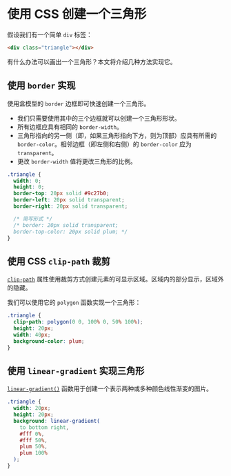# 使用 CSS 创建一个三角形

假设我们有一个简单 `div` 标签：

```html
<div class="triangle"></div>
```

有什么办法可以画出一个三角形？本文将介绍几种方法实现它。

## 使用 `border` 实现

使用盒模型的 `border` 边框即可快速创建一个三角形。

- 我们只需要使用其中的三个边框就可以创建一个三角形形状。
- 所有边框应具有相同的 `border-width`。
- 三角形指向的另一侧（即，如果三角形指向下方，则为顶部）应具有所需的 `border-color`。相邻边框（即左侧和右侧）的 `border-color` 应为 `transparent`。
- 更改 `border-width` 值将更改三角形的比例。

```css
.triangle {
  width: 0;
  height: 0;
  border-top: 20px solid #9c27b0;
  border-left: 20px solid transparent;
  border-right: 20px solid transparent;

  /* 简写形式 */
  /* border: 20px solid transparent;
  border-top-color: 20px solid plum; */
}
```

## 使用 CSS `clip-path` 裁剪

[`clip-path`](https://developer.mozilla.org/zh-CN/docs/Web/CSS/clip-path) 属性使用裁剪方式创建元素的可显示区域。区域内的部分显示，区域外的隐藏。

我们可以使用它的 `polygon` 函数实现一个三角形：

```css
.triangle {
  clip-path: polygon(0 0, 100% 0, 50% 100%);
  height: 20px;
  width: 40px;
  background-color: plum;
}
```

## 使用 `linear-gradient` 实现三角形

[`linear-gradient()`](https://developer.mozilla.org/zh-CN/docs/Web/CSS/gradient/linear-gradient) 函数用于创建一个表示两种或多种颜色线性渐变的图片。

```css
.triangle {
  width: 20px;
  height: 20px;
  background: linear-gradient(
    to bottom right,
    #fff 0%,
    #fff 50%,
    plum 50%,
    plum 100%
  );
}
```
